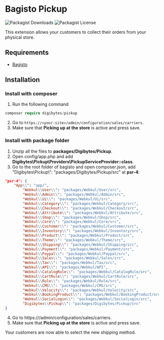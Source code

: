 # Bagisto Pickup
![Packagist Downloads](https://img.shields.io/packagist/dt/digibytes/pickup) ![Packagist License](https://img.shields.io/packagist/l/digibytes/pickup)

This extension allows your customers to collect their orders from your physical store.

## Requirements
- [Bagisto](https://github.com/bagisto/bagisto)

## Installation

### Install with composer
1. Run the following command
```php
composer require digibytes/pickup
```
2. Go to `https://<your-site>/admin/configuration/sales/carriers`.
3. Make sure that **Picking up at the store** is active and press save.

### Install with package folder
1. Unzip all the files to **packages/Digibytes/Pickup**.
2. Open config/app.php and add **Digibytes\Pickup\Providers\PickupServiceProvider::class**.
3. Go to the root folder of bagisto and open composer.json, add "Digibytes\\Pickup\\": "packages/Digibytes/Pickup/src" at **psr-4**:
```json
"psr-4": {
    "App\\": "app/",
        "Webkul\\User\\": "packages/Webkul/User/src",
        "Webkul\\Admin\\": "packages/Webkul/Admin/src",
        "Webkul\\Ui\\": "packages/Webkul/Ui/src",
        "Webkul\\Category\\": "packages/Webkul/Category/src",
        "Webkul\\Checkout\\": "packages/Webkul/Checkout/src",
        "Webkul\\Attribute\\": "packages/Webkul/Attribute/src",
        "Webkul\\Shop\\": "packages/Webkul/Shop/src",
        "Webkul\\Core\\": "packages/Webkul/Core/src",
        "Webkul\\Customer\\": "packages/Webkul/Customer/src",
        "Webkul\\Inventory\\": "packages/Webkul/Inventory/src",
        "Webkul\\Product\\": "packages/Webkul/Product/src",
        "Webkul\\Theme\\": "packages/Webkul/Theme/src",
        "Webkul\\Shipping\\": "packages/Webkul/Shipping/src",
        "Webkul\\Payment\\": "packages/Webkul/Payment/src",
        "Webkul\\Paypal\\": "packages/Webkul/Paypal/src",
        "Webkul\\Sales\\": "packages/Webkul/Sales/src",
        "Webkul\\Tax\\": "packages/Webkul/Tax/src",
        "Webkul\\API\\": "packages/Webkul/API",
        "Webkul\\CatalogRule\\": "packages/Webkul/CatalogRule/src",
        "Webkul\\CartRule\\": "packages/Webkul/CartRule/src",
        "Webkul\\Rule\\": "packages/Webkul/Rule/src",
        "Webkul\\CMS\\": "packages/Webkul/CMS/src",
        "Webkul\\Velocity\\": "packages/Webkul/Velocity/src",
        "Webkul\\BookingProduct\\": "packages/Webkul/BookingProduct/src",
        "Webkul\\SocialLogin\\": "packages/Webkul/SocialLogin/src",
        "Digibytes\\Pickup\\": "packages/Digibytes/Pickup/src"
}
```
4. Go to https://<your-site>/admin/configuration/sales/carriers.
5. Make sure that **Picking up at the store** is active and press save.

Your customers are now able to select the new shipping method.
